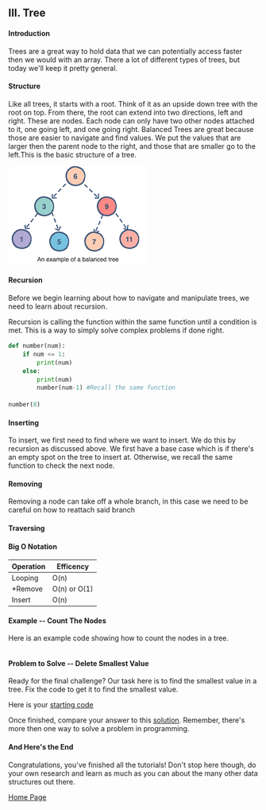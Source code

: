## III. Tree

#### Introduction
Trees are a great way to hold data that we can potentially access faster then we would with an array. There a lot of different types of trees, but today we'll keep it pretty general.

#### Structure
Like all trees, it starts with a root. Think of it as an upside down tree with the root on top. From there, the root can extend into two directions, left and right. These are nodes. Each node can only have two other nodes attached to it, one going left, and one going right. Balanced Trees are great because those are easier to navigate and find values. We put the values that are larger then the parent node to the right, and those that are smaller go to the left.This is the basic structure of a tree.

![](BSTJ.png)

#### Recursion
Before we begin learning about how to navigate and manipulate trees, we need to learn about recursion.

Recursion is calling the function within the same function until a condition is met. This is a way to simply solve complex problems if done right.

```python
def number(num):
    if num <= 1:
        print(num)
    else:
        print(num)
        number(num-1) #Recall the same function

number(8)
```

#### Inserting
To insert, we first need to find where we want to insert. We do this by recursion as discussed above. We first have a base case which is if there's an empty spot on the tree to insert at. Otherwise, we recall the same function to check the next node.


#### Removing
Removing a node can take off a whole branch, in this case we need to be careful on how to reattach said branch

#### Traversing


#### Big O Notation

Operation       | Efficency
----------------|-----------
Looping         | O(n)
*Remove         | O(n) or O(1)
Insert          | O(n)


#### Example -- Count The Nodes
Here is an example code showing how to count the nodes in a tree.

```python

```

#### Problem to Solve -- Delete Smallest Value
Ready for the final challenge? Our task here is to find the smallest value in a tree. Fix the code to get it to find the smallest value.

Here is your [starting code](3-smvalue.py)

Once finished, compare your answer to this [solution](3-smvalue_solution.py).
Remember, there's more then one way to solve a problem in programming. 

#### And Here's the End
Congratulations, you've finished all the tutorials! Don't stop here though, do your own research and learn as much as you can about the many other data structures out there. 

[Home Page](0-welcome.md)

